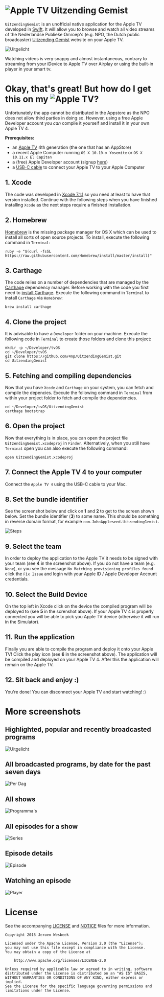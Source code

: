 # ![Apple TV](https://cloud.githubusercontent.com/assets/1049693/11407062/c1891a92-93b0-11e5-9270-745cf4fa4152.png) Uitzending Gemist 

```UitzendingGemist``` is an unofficial native application for the Apple TV developed in [Swift](https://developer.apple.com/swift/). It will allow you to browse and watch all video streams of the Nederlandse Publieke Omroep's (e.g. NPO, the Dutch public broadcaster) [Uitzending Gemist](http://www.npo.nl/uitzending-gemist) website on your Apple TV.

![Uitgelicht](https://cloud.githubusercontent.com/assets/1049693/11406777/6ad41a68-93af-11e5-802b-027baf4c74c5.png)

Watching videos is very snappy and almost instantaneous, contrary to streaming from your iDevice to Apple TV over Airplay or using the built-in player in your smart tv.

# Okay, that's great! But how do I get this on my ![Apple TV](https://cloud.githubusercontent.com/assets/1049693/11407062/c1891a92-93b0-11e5-9270-745cf4fa4152.png)?

Unfortunately the app cannot be distributed in the Appstore as the NPO does not allow third parties in doing so. However, using a free Apple Developer account you *can* compile it yourself and install it in your own Apple TV 4. 

**Prerequisites:**

- an [Apple TV](http://www.apple.com/tv/) 4th generation (the one that has an AppStore)
- a recent Apple Computer running ```OS X 10.10.x Yosemite``` or ```OS X 10.11.x El Capitan```
- a (free) Apple Developer account (signup [here](http://developer.apple.com))
- a [USB-C cable](http://www.apple.com/nl/shop/product/HHSP2ZM/B/belkin-usb-c-naar-usb-a-oplaadkabel?fnode=85) to connect your Apple TV to your Apple Computer

## 1. Xcode

The code was developed in [Xcode 7.1.1](https://developer.apple.com/xcode/download/) so you need at least to have that version installed. Continue with the following steps when you have finished installing ```Xcode``` as the next steps require a finished installation.

## 2. Homebrew

[Homebrew](http://brew.sh) is the missing package manager for OS X which can be used to install all sorts of open source projects. To install, execute the following command in ```Terminal```:

```
ruby -e "$(curl -fsSL https://raw.githubusercontent.com/Homebrew/install/master/install)"
```

## 3. Carthage

The code relies on a number of dependencies that are managed by the [Carthage](https://github.com/Carthage/Carthage) dependency manager. Before working with the code you first need to [install Carthage](https://github.com/Carthage/Carthage#installing-carthage). Execute the following command in ```Terminal``` to install ```Carthage``` via ```Homebrew```:

```
brew install carthage
```

## 4. Clone the project

It is advisable to have a ```Developer``` folder on your machine. Execute the following code in ```Terminal``` to create those folders and clone this project:

```
mkdir -p ~/Developer/tvOS
cd ~/Developer/tvOS
git clone https://github.com/4np/UitzendingGemist.git
cd UitzendingGemist
```

## 5. Fetching and compiling dependencies

Now that you have ```Xcode``` and ```Carthage``` on your system, you can fetch and compile the depencies. Execute the following command in ```Terminal``` from within your project folder to fetch and compile the dependencies.

```
cd ~/Developer/tvOS/UitzendingGemist
carthage bootstrap
```

## 6. Open the project

Now that everything is in place, you can open the project file ```UitzendingGemist.xcodeproj``` in ```Finder```. Alternatively, when you still have ```Terminal``` open you can also execute the following command:

```
open UitzendingGemist.xcodeproj
```

## 7. Connect the Apple TV 4 to your computer

Connect the ```Apple TV 4``` using the USB-C cable to your Mac. 


## 8. Set the bundle identifier

See the screenshot below and click on **1** and **2** to get to the screen shown below. Set the bundle identifier (**3**) to some name. This should be something in reverse domain format, for example ```com.JohnAppleseed.UitzendingGemist```.

![Steps](https://cloud.githubusercontent.com/assets/1049693/11406776/6ad1989c-93af-11e5-9bea-0fd4a928623b.png)

## 9. Select the team

In order to deploy the application to the Apple TV it needs to be signed with your team (see **4** in the screenshot above). If you do not have a team (e.g. ```None```), or you see the message ```No Matching provisioning profiles found``` click the ```Fix Issue``` and login with your Apple ID / Apple Developer Account credentials.

## 10. Select the Build Device

On the top left in Xcode click on the device the compiled program will be deployed to (see **5** in the screnshot above). If your Apple TV 4 is properly connected you will be able to pick you Apple TV device (otherwise it will run in the Simulator).

## 11. Run the application

Finally you are able to compile the program and deploy it onto your Apple TV! Click the play icon (see **6** in the screenshot above). The application will be compiled and deployed on your Apple TV 4. After this the application will remain on the Apple TV. 

## 12. Sit back and enjoy :)

You're done! You can disconnect your Apple TV and start watching! :)

# More screenshots

## Highlighted, popular and recently broadcasted programs

![Uitgelicht](https://cloud.githubusercontent.com/assets/1049693/11406777/6ad41a68-93af-11e5-802b-027baf4c74c5.png)

## All broadcasted programs, by date for the past seven days

![Per Dag](https://cloud.githubusercontent.com/assets/1049693/11406774/6a6cec4e-93af-11e5-92d1-89cb20ad11c4.png)

## All shows

![Programma's](https://cloud.githubusercontent.com/assets/1049693/11406775/6a6e21fe-93af-11e5-9c14-ae7af5eb4c1e.png)

## All episodes for a show

![Series](https://cloud.githubusercontent.com/assets/1049693/11406779/6bd0afa8-93af-11e5-939f-a66914b3f957.png)

## Episode details

![Episode](https://cloud.githubusercontent.com/assets/1049693/11406773/6a6b783c-93af-11e5-87ef-382044d8a107.png)

## Watching an episode

![Player](https://cloud.githubusercontent.com/assets/1049693/11406778/6b7322ca-93af-11e5-81c5-ce1368b2c731.png)

# License

See the accompanying [LICENSE](LICENSE) and [NOTICE](NOTICE) files for more information.

```
Copyright 2015 Jeroen Wesbeek

Licensed under the Apache License, Version 2.0 (the "License");
you may not use this file except in compliance with the License.
You may obtain a copy of the License at

    http://www.apache.org/licenses/LICENSE-2.0

Unless required by applicable law or agreed to in writing, software
distributed under the License is distributed on an "AS IS" BASIS,
WITHOUT WARRANTIES OR CONDITIONS OF ANY KIND, either express or implied.
See the License for the specific language governing permissions and
limitations under the License.
```

